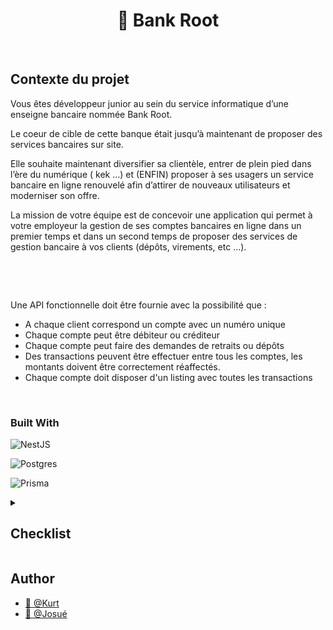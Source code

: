 

<h1 align="center"> 🏦 Bank Root</h1>

<br>

## Contexte du projet

Vous êtes développeur junior au sein du service informatique d’une enseigne bancaire nommée Bank Root.

Le coeur de cible de cette banque était jusqu’à maintenant de proposer des services bancaires sur site.

Elle souhaite maintenant diversifier sa clientèle, entrer de plein pied dans l’ère du numérique ( kek …) et (ENFIN) proposer à ses usagers un service bancaire en ligne renouvelé afin d’attirer de nouveaux utilisateurs et moderniser son offre.

La mission de votre équipe est de concevoir une application qui permet à votre employeur la gestion de ses comptes bancaires en ligne dans un premier temps et dans un second temps de proposer des services de gestion bancaire à vos clients (dépôts, virements, etc …).

​

​

Une API fonctionnelle doit être fournie avec la possibilité que :

- A chaque client correspond un compte avec un numéro unique
- Chaque compte peut être débiteur ou créditeur
- Chaque compte peut faire des demandes de retraits ou dépôts
- Des transactions peuvent être effectuer entre tous les comptes, les montants doivent être correctement réaffectés.
- Chaque compte doit disposer d'un listing avec toutes les transactions

<br>

### Built With

![NestJS](https://img.shields.io/badge/nestjs-%23E0234E.svg?style=for-the-badge&logo=nestjs&logoColor=white)

![Postgres](https://img.shields.io/badge/postgres-%23316192.svg?style=for-the-badge&logo=postgresql&logoColor=white)

![Prisma](https://img.shields.io/badge/Prisma-3982CE?style=for-the-badge&logo=Prisma&logoColor=white)

<details>
<summary><h2>Checklist</h2></summary>

- [x] **Choix de la méthodologie (Agile)**

- [x] **Créer un repo Github**

- [x] **Créer la structure du repo (Best practice)**

  - Dossier
    - [x] .config
    - [x] dep
    - [x] doc
    - [x] res
    - [x] samples
    - [x] tools
    - [x] build
    - [x] test
  - Fichier
    - [x] LICENCE.md
    - [x] README.md
    - [x] .gitattributes
    - [x] .gitignore
    - [x] .gitmodules
    - [x] .dockerignore

- [x] **Mise en place du Readme**

- [x] **Cadrage de la demande client**

  - [x] Contexte / Enjeux / Problèmatique
  - [x] Questions entretiens
  - [x] Persona
  - [x] Présentation (PowerPoint)
  - [x] Mail de suivie / Proposition stratégique

- [x] **Benchmark (Analyse de la concurence)**

- [x] **Spécification fonctionnelle**

  - [x] Règle de gestion
  - [x] UML
    - [x] Diagramme d'activité
    - [x] Use case
    - [x] Diagramme de séquence
    - [x] Diagramme de classe
  - [x] Merise
    - [x] MCD
    - [x] MLD
    - [x] MPD
  - [x] RBAC

- [x] **Epic**

  - [x] User Story
  - [x] Product backlog (Tâches)

- [x] **Jira**

- [x] **Rituels agiles**

  - [x] Sprint planning meeting
  - [x] Stand up meeting
  - [x] Sprint retrospective
  - [x] Sprint Review

- [x] **Démarrer les sprints**

</details>

## Author

- [:bust_in_silhouette: @Kurt](https://github.com/delannoykurt)
- [:bust_in_silhouette: @Josué](https://github.com/Rowada)


